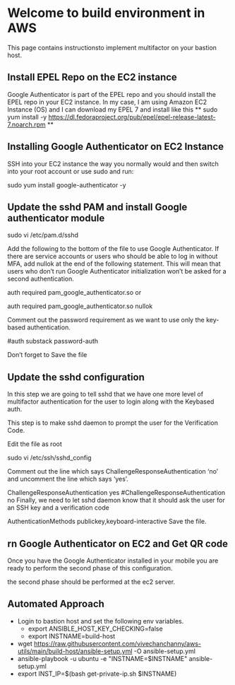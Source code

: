 
# Welcome to build environment in AWS
This page contains instructionsto implement multifactor on your bastion host.

## Install EPEL Repo on the EC2 instance

Google Authenticator is part of the EPEL repo and you should install the EPEL repo in your EC2 instance.
In my case, I am using Amazon EC2 Instance (OS) and I can download my EPEL 7 and install like this
**
sudo yum install -y https://dl.fedoraproject.org/pub/epel/epel-release-latest-7.noarch.rpm
**
 

## Installing Google Authenticator on EC2 Instance

SSH into your EC2 instance the way you normally would and then switch into your root account or use sudo and run:

sudo yum install google-authenticator -y
##  Update the sshd PAM and install Google authenticator module

sudo vi /etc/pam.d/sshd

Add the following to the bottom of the file to use Google Authenticator. If there are service accounts or users who should be able to log in without MFA, add nullok at the end of the following statement. This will mean that users who don’t run Google Authenticator initialization won’t be asked for a second authentication.

auth required pam_google_authenticator.so or

auth required pam_google_authenticator.so nullok

Comment out the password requirement as we want to use only the key-based authentication.

#auth       substack     password-auth 

Don’t forget to Save the file






## Update the sshd configuration 

In this step we are going to tell sshd that we have one more level of multifactor authentication for the user to login along with the Keybased auth.

This step is to make sshd daemon to prompt the user for the Verification Code.

Edit the file as root

sudo vi /etc/ssh/sshd_config
 

Comment out the line which says ChallengeResponseAuthentication ‘no’ and uncomment the line which says ‘yes’.

ChallengeResponseAuthentication yes
#ChallengeResponseAuthentication no
Finally, we need to let sshd daemon know that it should ask the user for an SSH key and a verification code

AuthenticationMethods publickey,keyboard-interactive
Save the file.
## 
## rn Google Authenticator on EC2 and Get QR code

Once you have the Google Authenticator installed in your mobile you are ready to perform the second phase of this configuration.

the second phase should be performed at the ec2 server.
## Automated Approach
- Login to bastion host and set the following env variables.
  - export ANSIBLE_HOST_KEY_CHECKING=false
  - export INSTNAME=build-host
- wget https://raw.githubusercontent.com/vivechanchanny/aws-utils/main/build-host/ansible-setup.yml -O ansible-setup.yml
- ansible-playbook  -u ubuntu  -e  "INSTNAME=$INSTNAME"  ansible-setup.yml
- export INST_IP=$(bash get-private-ip.sh $INSTNAME)
## 
